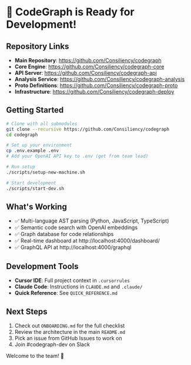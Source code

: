 # 🚀 CodeGraph is Ready for Development!

## Repository Links
- **Main Repository**: https://github.com/Consiliency/codegraph
- **Core Engine**: https://github.com/Consiliency/codegraph-core
- **API Server**: https://github.com/Consiliency/codegraph-api
- **Analysis Service**: https://github.com/Consiliency/codegraph-analysis
- **Proto Definitions**: https://github.com/Consiliency/codegraph-proto
- **Infrastructure**: https://github.com/Consiliency/codegraph-deploy

## Getting Started

```bash
# Clone with all submodules
git clone --recursive https://github.com/Consiliency/codegraph
cd codegraph

# Set up your environment
cp .env.example .env
# Add your OpenAI API key to .env (get from team lead)

# Run setup
./scripts/setup-new-machine.sh

# Start development
./scripts/start-dev.sh
```

## What's Working
- ✅ Multi-language AST parsing (Python, JavaScript, TypeScript)
- ✅ Semantic code search with OpenAI embeddings
- ✅ Graph database for code relationships
- ✅ Real-time dashboard at http://localhost:4000/dashboard/
- ✅ GraphQL API at http://localhost:4000/graphql

## Development Tools
- **Cursor IDE**: Full project context in `.cursorrules`
- **Claude Code**: Instructions in `CLAUDE.md` and `.claude/`
- **Quick Reference**: See `QUICK_REFERENCE.md`

## Next Steps
1. Check out `ONBOARDING.md` for the full checklist
2. Review the architecture in the main `README.md`
3. Pick an issue from GitHub Issues to work on
4. Join #codegraph-dev on Slack

Welcome to the team! 🎉
